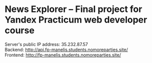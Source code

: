# News Explorer – Final project for Yandex Practicum web developer course

Server's public IP address: 35.232.87.57  
Backend: http://api.fp-manelis.students.nomoreparties.site/  
Frontend: http://fp-manelis.students.nomoreparties.site/  

